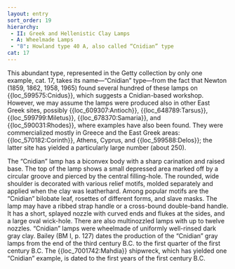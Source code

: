 ```yaml
---
layout: entry
sort_order: 19
hierarchy:
 - II: Greek and Hellenistic Clay Lamps
 - A: Wheelmade Lamps
 - "8": Howland type 40 A, also called “Cnidian” type
cat: 17
---
```


This abundant type, represented in the Getty collection by only one example, cat. 17, takes its name—“Cnidian” type—from the fact that Newton (1859, 1862, 1958, 1965) found several hundred of these lamps on {{loc_599575:Cnidus}}, which suggests a Cnidian-based workshop. However, we may assume the lamps were produced also in other East Greek sites, possibly {{loc_609307:Antioch}}, {{loc_648789:Tarsus}}, {{loc_599799:Miletus}}, {{loc_678370:Samaria}}, and {{loc_590031:Rhodes}}, where examples have also been found. They were commercialized mostly in Greece and the East Greek areas: {{loc_570182:Corinth}}, Athens, Cyprus, and {{loc_599588:Delos}}; the latter site has yielded a particularly large number (about 250).

The “Cnidian” lamp has a biconvex body with a sharp carination and raised base. The top of the lamp shows a small depressed area marked off by a circular groove and pierced by the central filling-hole. The rounded, wide shoulder is decorated with various relief motifs, molded separately and applied when the clay was leatherhard. Among popular motifs are the “Cnidian” bilobate leaf, rosettes of different forms, and slave masks. The lamp may have a ribbed strap handle or a cross-bound double-band handle. It has a short, splayed nozzle with curved ends and flukes at the sides, and a large oval wick-hole. There are also multinozzled lamps with up to twelve nozzles. “Cnidian” lamps were wheelmade of uniformly well-rinsed dark gray clay. Bailey (BM I, p. 127) dates the production of the “Cnidian” gray lamps from the end of the third century B.C. to the first quarter of the first century B.C. The {{loc_7001742:Mahdia}} shipwreck, which has yielded one “Cnidian” example, is dated to the first years of the first century B.C.

